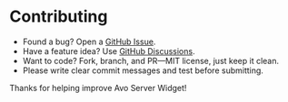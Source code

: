 # Contributing

- Found a bug? Open a [GitHub Issue](issues).
- Have a feature idea? Use [GitHub Discussions](discussions).
- Want to code? Fork, branch, and PR—MIT license, just keep it clean.
- Please write clear commit messages and test before submitting.

Thanks for helping improve Avo Server Widget!
